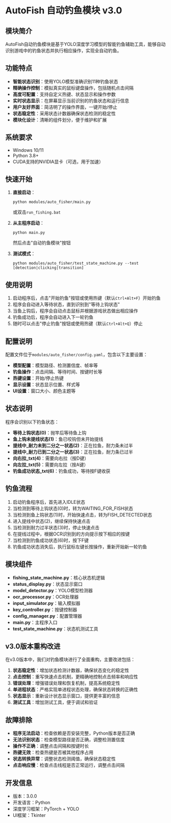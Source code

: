# AutoFish 自动钓鱼模块 v3.0

## 模块简介

AutoFish自动钓鱼模块是基于YOLO深度学习模型的智能钓鱼辅助工具，能够自动识别游戏中的钓鱼状态并执行相应操作，实现全自动钓鱼。

## 功能特点

- **智能状态识别**：使用YOLO模型准确识别11种钓鱼状态
- **精确操作控制**：模拟真实的鼠标键盘操作，包括随机点击间隔
- **高度可配置**：支持自定义热键、状态显示和操作参数
- **实时状态显示**：在屏幕显示当前识别的钓鱼状态和运行信息
- **用户友好界面**：简洁明了的操作界面，一键开始/停止
- **状态稳定性**：采用状态计数器确保状态检测的稳定性
- **模块化设计**：清晰的组件划分，便于维护和扩展

## 系统要求

- Windows 10/11
- Python 3.8+
- CUDA支持的NVIDIA显卡（可选，用于加速）

## 快速开始

1. **直接启动**：
   ```
   python modules/auto_fisher/main.py
   ```
   或双击`run_fishing.bat`

2. **从主程序启动**：
   ```
   python main.py
   ```
   然后点击"自动钓鱼模块"按钮

3. **测试模式**：
   ```
   python modules/auto_fisher/test_state_machine.py --test [detection|clicking|transition]
   ```

## 使用说明

1. 启动程序后，点击"开始钓鱼"按钮或使用热键（默认`Ctrl+Alt+F`）开始钓鱼
2. 程序会自动进入等待状态，直到识别到"等待上钩状态"
3. 当鱼上钩后，程序会自动点击鼠标并根据游戏状态做出相应操作
4. 钓鱼成功后，程序会自动进入下一轮钓鱼
5. 随时可以点击"停止钓鱼"按钮或使用热键（默认`Ctrl+Alt+Q`）停止

## 配置说明

配置文件位于`modules/auto_fisher/config.yaml`，包含以下主要设置：

- **模型配置**：模型路径、检测置信度、帧率等
- **钓鱼操作**：点击间隔、等待时间、按键时长等
- **热键设置**：开始/停止热键
- **显示设置**：状态显示位置、样式等
- **UI设置**：窗口大小、颜色主题等

## 状态说明

程序会识别以下钓鱼状态：

- **等待上钩状态(0)**：抛竿后等待鱼上钩
- **鱼上钩未提线状态(1)**：鱼已咬钩但未开始提线
- **提线中_耐力未到二分之一状态(2)**：正在拉鱼，耐力条未过半
- **提线中_耐力已到二分之一状态(3)**：正在拉鱼，耐力条已过半
- **向右拉_txt(4)**：需要向右拉（按D键）
- **向左拉_txt(5)**：需要向左拉（按A键）
- **钓鱼成功状态_txt(6)**：钓鱼成功，等待按F键收获

## 钓鱼流程

1. 启动钓鱼程序后，首先进入IDLE状态
2. 当检测到等待上钩状态(0)时，转为WAITING_FOR_FISH状态
3. 当检测到鱼上钩状态(1)时，开始快速点击，转为FISH_DETECTED状态
4. 进入提线中状态(2)，继续保持快速点击
5. 当检测到耐力过半状态(3)时，停止快速点击
6. 在提线过程中，根据OCR识别到的方向提示按下相应的按键
7. 当检测到钓鱼成功状态(6)时，按下F键
8. 钓鱼成功状态消失后，执行鼠标左键长按操作，重新开始新一轮钓鱼

## 模块组件

- **fishing_state_machine.py**：核心状态机逻辑
- **status_display.py**：状态显示窗口
- **model_detector.py**：YOLO模型检测器
- **ocr_processor.py**：OCR处理器
- **input_simulator.py**：输入模拟器
- **key_controller.py**：按键控制器
- **config_manager.py**：配置管理器
- **main.py**：主程序入口
- **test_state_machine.py**：状态机测试工具

## v3.0版本重构改进

在v3.0版本中，我们对钓鱼模块进行了全面重构，主要改进包括：

1. **状态稳定性**：增加状态检测计数器，确保状态变化的稳定性
2. **点击控制**：重写快速点击机制，更精确地控制点击频率和响应性
3. **错误处理**：增强错误处理和恢复机制，提高系统稳定性
4. **单进程状态**：严格实现单进程状态处理，确保状态转换的正确性
5. **状态显示**：重新设计状态显示窗口，提供更丰富的信息
6. **测试工具**：增加测试工具，便于调试和验证

## 故障排除

- **程序无法启动**：检查依赖是否安装完整，Python版本是否正确
- **无法识别状态**：检查模型路径是否正确，调整检测置信度
- **操作不正确**：调整点击间隔和按键时长
- **热键无效**：检查热键是否被其他程序占用
- **状态转换异常**：调整状态检测阈值，确保状态稳定性
- **点击响应慢**：检查点击线程是否正常运行，调整点击间隔

## 开发信息

- 版本：3.0.0
- 开发语言：Python
- 深度学习框架：PyTorch + YOLO
- UI框架：Tkinter 